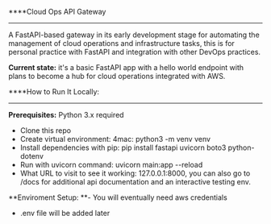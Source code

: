 ****Cloud Ops API Gateway
****
A FastAPI-based gateway in its early development stage for automating the management of cloud operations and infrastructure tasks, this is for personal practice with FastAPI and integration with other DevOps practices.

**Current state:** it's a basic FastAPI app with a hello world endpoint with plans to become a hub for cloud operations integrated with AWS.

****How to Run It Locally:
****
**Prerequisites:** Python 3.x required
- Clone this repo
- Create virtual environment:
  4mac: python3 -m venv venv
- Install dependencies with pip:
  pip install fastapi uvicorn boto3 python-dotenv
- Run with uvicorn command: uvicorn main:app  --reload
- What URL to visit to see it working: 127.0.0.1:8000, you can also go to /docs for additional api documentation and an interactive testing env.

**Enviroment Setup:
**- You will eventually need aws credentials
- .env file will be added later
